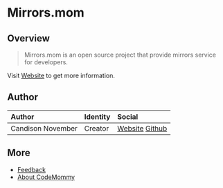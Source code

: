 # Mirrors.mom

## Overview


> Mirrors.mom is an open source project that provide mirrors service for developers.

Visit [Website](http://www.mirrors.mom) to get more information.

## Author

| Author            | Identity | Social |
| :---------------- | :------- | :----- |
| Candison November | Creator  | [Website](http://www.kandisheng.com/) [Github](https://github.com/KanDisheng) |

## More

- [Feedback](https://github.com/CodeMommy/Mirrors/issues)
- [About CodeMommy](https://github.com/CodeMommy/CodeMommy)